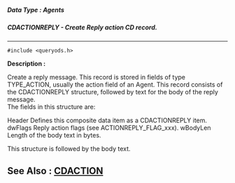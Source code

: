##### Data Type : Agents
##### CDACTIONREPLY - Create Reply action CD record.
---
```
#include <queryods.h>
```
**Description :**

Create a reply message.  This record is stored in fields of type TYPE_ACTION, 
usually the action field of an Agent.  This record consists of the 
CDACTIONREPLY structure, followed by text for the body of the reply message.  
The fields in this structure are:

Header Defines this composite data item as a CDACTIONREPLY item.
dwFlags Reply action flags (see ACTIONREPLY_FLAG_xxx).
wBodyLen Length of the body text in bytes.

This structure is followed by the body text.


**See Also :**
[CDACTION](/reference/Data/CDACTION)
---

